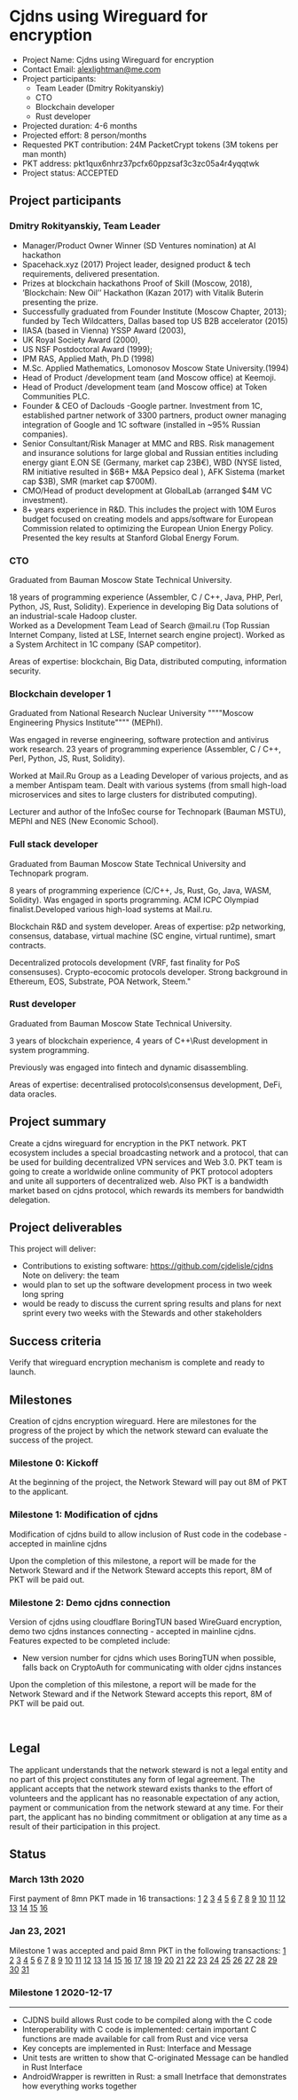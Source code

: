 # Cjdns using Wireguard for encryption

* Project Name: Cjdns using Wireguard for encryption
* Contact Email: alexlightman@me.com
* Project participants:
   * Team Leader (Dmitry Rokityanskiy)
   * CTO 
   * Blockchain developer
   * Rust developer
* Projected duration: 4-6 months
* Projected effort: 8 person/months
* Requested PKT contribution: 24M PacketCrypt tokens (3M tokens per man month)
* PKT address: pkt1qux6nhrz37pcfx60ppzsaf3c3zc05a4r4yqqtwk
* Project status: ACCEPTED

## Project participants ##
### Dmitry Rokityanskiy, Team Leader ###
* Manager/Product Owner Winner (SD Ventures nomination) at AI hackathon
* Spacehack.xyz (2017) Project leader, designed product &amp; tech requirements, delivered presentation.
* Prizes at blockchain hackathons Proof of Skill (Moscow, 2018), ’Blockchain: New Oil’’ Hackathon (Kazan 2017) with Vitalik Buterin presenting the prize.
* Successfully graduated from Founder Institute (Moscow Chapter, 2013); funded by Tech Wildcatters, Dallas based top US B2B accelerator (2015)
* IIASA (based in Vienna) YSSP Award (2003),
* UK Royal Society Award (2000),
* US NSF Postdoctoral Award (1999);
* IPM RAS, Applied Math, Ph.D (1998)
* M.Sc. Applied Mathematics, Lomonosov Moscow State University.(1994)
* Head of Product /development team (and Moscow office) at Keemoji.
* Head of Product /development team (and Moscow office) at Token Communities PLC.
* Founder &amp; CEO of Daclouds -Google partner. Investment from 1C, established partner network of 3300 partners, product owner managing integration of Google and 1C software (installed in ~95% Russian companies).
* Senior Consultant/Risk Manager at MMC and RBS. Risk management and insurance solutions for large global and Russian entities including energy giant E.ON SE (Germany, market cap 23B€), WBD (NYSE listed, RM initiative resulted in $6B+ M&amp;A Pepsico deal ), AFK Sistema (market cap $3B), SMR (market cap $700M).
* CMO/Head of product development at GlobalLab (arranged $4M VC investment).
* 8+ years experience in R&amp;D. This includes the project with 10M Euros budget focused on creating models and apps/software for European Commission related to optimizing the European Union Energy Policy. Presented the key results at Stanford Global Energy Forum.

### CTO ###

Graduated from Bauman Moscow State Technical
University. 
 
18 years of programming experience (Assembler, C / C++, Java, PHP, Perl, Python, JS, Rust, Solidity). Experience in developing Big Data solutions of an industrial-scale Hadoop cluster.  
Worked as a Development Team Lead of Search @mail.ru (Top Russian Internet Company, listed at LSE, Internet search engine project). Worked as a System Architect in 1C company (SAP competitor). 
 
Areas of expertise: blockchain, Big Data, distributed computing, information security. 
 
### Blockchain developer 1 ###
Graduated from National Research Nuclear University """"Moscow Engineering Physics Institute"""" (MEPhI). 

Was engaged in reverse engineering, software protection and antivirus work research. 23 years of programming experience (Assembler, C / C++, Perl, Python, JS, Rust, Solidity). 
 
Worked at Mail.Ru Group as a Leading Developer of various projects, and as a member Antispam team. Dealt with various systems (from small high-load microservices and sites to large clusters for distributed computing).
 
Lecturer and author of the InfoSec course for Technopark (Bauman MSTU), MEPhI and NES (New Economic School).
 
### Full stack developer ###

Graduated from Bauman Moscow State Technical University and Technopark program.
 
8 years of programming experience (C/C++, Js, Rust, Go, Java, WASM, Solidity). Was engaged in sports programming. ACM ICPC Olympiad finalist.Developed various high-load systems at Mail.ru.

Blockchain R&D and system developer. Areas of expertise: p2p networking,
consensus, database, virtual machine (SC engine, virtual runtime), smart contracts. 
 
Decentralized protocols development (VRF, fast finality for PoS consensuses). Crypto-ecocomic protocols developer. Strong background in Ethereum, EOS, Substrate, POA Network, Steem."
 
### Rust developer ###
Graduated from Bauman Moscow State Technical University.  
 
3 years of blockchain experience, 4 years of C++\Rust development in system programming. 
 
Previously was engaged into fintech and dynamic disassembling.
 
Areas of expertise: decentralised protocols\consensus development, DeFi, data oracles. 
 

## Project summary ##
Create a cjdns wireguard for encryption in the PKT network. PKT ecosystem includes a special broadcasting network and a protocol, that can be used for building decentralized VPN services and Web 3.0. PKT team is going to create a worldwide online community of PKT protocol adopters and unite all supporters of decentralized web. Also PKT is a bandwidth market based on cjdns protocol, which rewards its members for bandwidth delegation. 

## Project deliverables ##
This project will deliver:
* Contributions to existing software: https://github.com/cjdelisle/cjdns
Note on delivery: the team 
* would plan to set up the software development process in two week long spring
* would be ready to discuss the current spring results and plans for next sprint every two weeks with the Stewards and other stakeholders



## Success criteria ##

Verify that wireguard encryption mechanism is complete and ready to launch.

## Milestones ##
Creation of cjdns encryption wireguard. Here are milestones for the progress of the project by which the network steward can evaluate the success of the project.

### Milestone 0: Kickoff
At the beginning of the project, the Network Steward will pay out 8M of PKT to the applicant.

### Milestone 1: Modification of cjdns ##
Modification of cjdns build to allow inclusion of Rust code in the codebase - accepted in mainline cjdns

Upon the completion of this milestone, a report will be made for the Network Steward and if the Network Steward accepts this report, 8M of PKT will be paid out.

### Milestone 2: Demo cjdns connection ##
Version of cjdns using cloudflare BoringTUN based WireGuard encryption, demo two cjdns instances connecting - accepted in mainline cjdns. Features expected to be completed include:

* New version number for cjdns which uses BoringTUN when possible, falls back on CryptoAuth for communicating with older cjdns instances

Upon the completion of this milestone, a report will be made for the Network Steward and if the Network Steward accepts this report, 8M of PKT will be paid out.

&nbsp;
## Legal

The applicant understands that the network steward is not a legal entity and no part of this
project constitutes any form of legal agreement. The applicant accepts that the network steward
exists thanks to the effort of volunteers and the applicant has no reasonable expectation of any
action, payment or communication from the network steward at any time. For their part, the
applicant has no binding commitment or obligation at any time as a result of their participation
in this project.

## Status
### March 13th 2020
First payment of 8mn PKT made in 16 transactions:
[1](https://pkt-insight.cjdns.fr/#/PKT/pkt/tx/7ec1a8d0a8bd4631fe9d6c25f14eeae26daa1a4d1ee9ef51726a4f0e9568b22c)
[2](https://pkt-insight.cjdns.fr/#/PKT/pkt/tx/15f5a33846dc826ebe732bb7e013880701525fdf3d24b3e14c50cd1b37423ef7)
[3](https://pkt-insight.cjdns.fr/#/PKT/pkt/tx/a091a29cd880197e09db4d2799e4d8ed70ae709531bc26f5b3e7ac629122e959)
[4](https://pkt-insight.cjdns.fr/#/PKT/pkt/tx/591413b2d0f5282dc77dec08d43a628afe35b9b32e46b069c55a1610881a9900)
[5](https://pkt-insight.cjdns.fr/#/PKT/pkt/tx/952fe567ad281615ec59cffb0f73453ecc114352d1de0769199759484c745dfd)
[6](https://pkt-insight.cjdns.fr/#/PKT/pkt/tx/ba13bfaa70121977419e822c2398068ee17216e3ccc2d19885e0b6930d53355c)
[7](https://pkt-insight.cjdns.fr/#/PKT/pkt/tx/cca5a8c3d559eded4927ef12e66702b36ef6d814a7e852a300886079cab371e4)
[8](https://pkt-insight.cjdns.fr/#/PKT/pkt/tx/66c7fd580690e4a1885c6af3cbcf79d1f61ef351ebf00653f2b7bed8365c4651)
[9](https://pkt-insight.cjdns.fr/#/PKT/pkt/tx/a3732c70fe1a25d2e920c45386674e4611ebb3be160a239909de4656b1057a47)
[10](https://pkt-insight.cjdns.fr/#/PKT/pkt/tx/55b0958023b82ba39a61d29eec48d6507a54ab51ed5d840e8c8ba9974096020a)
[11](https://pkt-insight.cjdns.fr/#/PKT/pkt/tx/8c166a28035d301f371082a9c1997a2691cdfd2b9f77ac7a96464dd8a419b5d8)
[12](https://pkt-insight.cjdns.fr/#/PKT/pkt/tx/25203ae592bbbb3860159209f14f57d1e6785659947d20b440026cb924bc4dee)
[13](https://pkt-insight.cjdns.fr/#/PKT/pkt/tx/5aadfc437970f8a7b445cb768e1a5dca23b477a614e3c0fc4651f0fd9fc837ca)
[14](https://pkt-insight.cjdns.fr/#/PKT/pkt/tx/595499002611e0c9e1c55db9a101db5e1dba7b5ebb53c60bc4b23a6c5d3aa25d)
[15](https://pkt-insight.cjdns.fr/#/PKT/pkt/tx/944b0ac85ee0ceebd14f462afe1f85b8d69f6d55758953e4fd5a8e81a8df98dc)
[16](https://pkt-insight.cjdns.fr/#/PKT/pkt/tx/7c8e437d82c222e580838bcc7e0ba521c019bb56c60e2cba816a1b576bdbf76a)

### Jan 23, 2021
Milestone 1 was accepted and paid 8mn PKT in the following transactions:
[1](https://explorer.pkt.cash/tx/ee21e2078a67bbed8fa0f50dae548ab5444673f4475c2eb7f00361c22f55f65f)
[2](https://explorer.pkt.cash/tx/c127c21416ef7bdee999b77a0c836fdbd2e344c298ca7e57f851df0b2627d1e8)
[3](https://explorer.pkt.cash/tx/ec8db72fa713473d72afa9109538ceb75f43184f3cae00fe1205f096918b7609)
[4](https://explorer.pkt.cash/tx/673f03779f1c0a17048fdff021cecc36ff7a9853d25d6ab5701f1487bc296dc1)
[5](https://explorer.pkt.cash/tx/820c85dfe76a7c92dc3b3deb43235d58837a3e00d1b52a4634fb8bf07fa71201)
[6](https://explorer.pkt.cash/tx/5535ed61a4754371048c5be6ca5cdf15e6bdfbf7036a526e38b284b67506e48e)
[7](https://explorer.pkt.cash/tx/1591e3c493eedbd776ff6bdaf2c33aaa839f50169ded68b495d9530afe76a96a)
[8](https://explorer.pkt.cash/tx/3eccdd5c4e8bc7c3c0cc94e75c52b1ca97eefaaae53625519815409dbea9cbda)
[9](https://explorer.pkt.cash/tx/6cf28cf2724bfb8451c437028e835d1f3891c726f39dd8c85885454954e97a52)
[10](https://explorer.pkt.cash/tx/0586dd70449131e89d5341019869c1c5a72c4804459ffe7178b3f73ee70e3f4b)
[11](https://explorer.pkt.cash/tx/6cd46f35de3e214d263cca07b3ba17e6fdba4f54a9f3cfa1d5d2b1c786cdf565)
[12](https://explorer.pkt.cash/tx/47555a051e258f764895c6e8944e1178218ccd1a734299d1468a9c89e04c5d4e)
[13](https://explorer.pkt.cash/tx/160b4d0aacf2b792c7113da2830e42ec18c0c058180467454e9296903c3b75df)
[14](https://explorer.pkt.cash/tx/92ad9e2b959434aa291e28c83f34cd465c81d662855fdacd7b3b0532c39f4a24)
[15](https://explorer.pkt.cash/tx/abd6dfc49f188f786780640201ffc709367c3ebf78ba95417f59478f44c45295)
[16](https://explorer.pkt.cash/tx/5dd27e31bc93a477513e24b847748bf44a03ed1322091deaf41bab4e5a35934c)
[17](https://explorer.pkt.cash/tx/be3883ac7c5fcc7fa3fab2ae1d4487f3c9671ec11b47587d5c60a559473bd961)
[18](https://explorer.pkt.cash/tx/c603e1aa3bc593038367d51e0108e2be7866b3d1a5986be84fe538f4f6a0fbcb)
[19](https://explorer.pkt.cash/tx/b8221de287d79efcb228578f81f3271ec67a96f74bb244a93d4cfec4d2dcff67)
[20](https://explorer.pkt.cash/tx/4e94a7b78e4a856f6341eeaa8d4d1735194d55446c834ad137e385516d3cdbf2)
[21](https://explorer.pkt.cash/tx/957953d5358e2a1d839cfa59403f393de5e5fa8db94ec938d5af39d234cdfd57)
[22](https://explorer.pkt.cash/tx/bbdef2f7e09e1f18d3e2a56d34d947461d640beeafd33397badedbf9ab99fb61)
[23](https://explorer.pkt.cash/tx/0093c3894635f6ba6268b661171b6718c3cc8d4c3ec6bfae0e668929a92fbf74)
[24](https://explorer.pkt.cash/tx/da64c15fecab9aea31bbefdeb6eda2436d946d9436a06eada26791c085017aa7)
[25](https://explorer.pkt.cash/tx/8702e621f78478d951454287a834326a64e6d0adae931b4fe1ca2214078e48bf)
[26](https://explorer.pkt.cash/tx/562bcb9e641f4f0fb25fee238bf3cfe6c11ab53b2899b5742ddeef9e0f592e10)
[27](https://explorer.pkt.cash/tx/b2f7642259ba20ba5b711409c8e8845c0dd462d5acd1835ad8d8a16713d9d8a4)
[28](https://explorer.pkt.cash/tx/b1d6988db11ca75563aa4806539bb502e52dea06b0606626c82505be54a46d90)
[29](https://explorer.pkt.cash/tx/810f5a12b9184b34e3759ea6642f2d7f9dd518bbe66d3e2f54a4c52ed44c1d6a)
[30](https://explorer.pkt.cash/tx/b28f8b1b33679987a5710bad0e5ff91bf6ed57ad70d746318810acac45952d5e)
[31](https://explorer.pkt.cash/tx/5e3a25d096a0a98229660f8ed2a9592be9fe764c1f41e0fda7b7eb014e7dfc97)

### Milestone 1  2020-12-17
-----------

* CJDNS build allows Rust code to be compiled along with the C code
* Interoperability with C code is implemented: certain important C functions are made available for call from Rust and vice versa
* Key concepts are implemented in Rust: Interface and Message
* Unit tests are written to show that C-originated Message can be handled in Rust Interface
* AndroidWrapper is rewritten in Rust: a small Inetrface that demonstrates how everything works together

